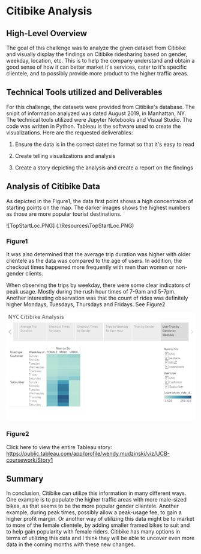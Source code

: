 # Citibike Analysis

## High-Level Overview
The goal of this challenge was to analyze the given dataset from Citibike and visually display the findings on Citibike ridesharing based on gender, weekday, location, etc.  This is to help the company understand and obtain a good sense of how it can better market it's services, cater to it's specific clientele, and to possibly provide more product to the higher traffic areas.

## Technical Tools utilized and Deliverables

For this challenge, the datasets were provided from Citibike's database.  The snipit of information analyzed was dated August 2019, in Manhattan, NY.  The technical tools utilized were Jupyter Notebooks and Visual Studio.  The code was written in Python.  Tableau is the software used to create the visualizations.  Here are the requested deliverables:

1. Ensure the data is in the correct datetime format so that it's easy to read

2. Create telling visualizations and analysis

3. Create a story depicting the analysis and create a report on the findings

## Analysis of Citibike Data

As depicted in the Figure1, the data first point shows a high concentraion of starting points on the map.  The darker images shows the highest numbers as those are more popular tourist destinations.

![TopStartLoc.PNG] (.\Resources\TopStartLoc.PNG)

### Figure1

It was also determined that the average trip duration was higher with older clientele as the data was compared to the age of users.  In addition, the checkout times happened more frequently with men than women or non-gender clients.

When observing the trips by weekday, there were some clear indicators of peak usage.  Mostly during the rush hour times of 7-9am and 5-7pm.  Another interesting observation was that the count of rides was definitely higher Mondays, Tuesdays, Thursdays and Fridays.  See Figure2

![UserTripsByGenderWeekday.PNG](.\resources\UserTripsByGenderWeekday.PNG)

### Figure2

Click here to view the entire Tableau story: https://public.tableau.com/app/profile/wendy.mudzinski/viz/UCB-coursework/Story1

## Summary

In conclusion, Citibike can utilize this information in many different ways.  One example is to populate the higher traffic areas with more male-sized bikes, as that seems to be the more popular gender clientele.  Another example, during peak times, possibly allow a peak-usage fee, to gain a higher profit margin.  Or another way of utilizing this data might be to market to more of the female clientele, by adding smaller framed bikes to suit and to help gain popularity with female riders.  Citibike has many options in terms of utilizing this data and I think they will be able to uncover even more data in the coming months with these new changes.
